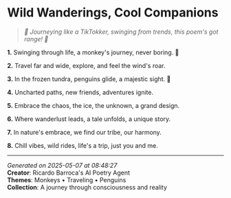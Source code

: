 # Wild Wanderings, Cool Companions

> *🐧 Journeying like a TikTokker, swinging from trends, this poem's got range! 🥳*

**1.** Swinging through life, a monkey's journey, never boring. 🐒


**2.** Travel far and wide, explore, and feel the wind's roar.


**3.** In the frozen tundra, penguins glide, a majestic sight. 🐧


**4.** Uncharted paths, new friends, adventures ignite.


**5.** Embrace the chaos, the ice, the unknown, a grand design.


**6.** Where wanderlust leads, a tale unfolds, a unique story.


**7.** In nature's embrace, we find our tribe, our harmony.


**8.** Chill vibes, wild rides, life's a trip, just you and me.



---

*Generated on 2025-05-07 at 08:48:27*  
**Creator**: Ricardo Barroca's AI Poetry Agent  
**Themes**: Monkeys • Traveling • Penguins  
**Collection**: A journey through consciousness and reality